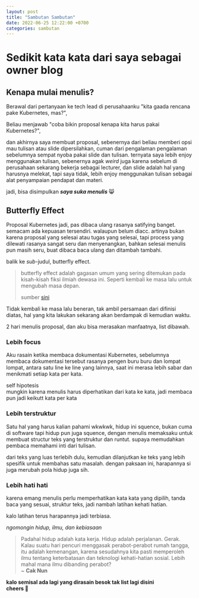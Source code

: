 ```yaml
---
layout: post
title: "Sambutan Sambutan"
date: 2022-06-25 12:22:00 +0700
categories: sambutan
---
```



# Sedikit kata kata dari saya sebagai owner blog

## Kenapa mulai menulis?
Berawal dari pertanyaan ke tech lead di perusahaanku "kita gaada rencana pake Kubernetes, mas?", 
   
Beliau menjawab "coba bikin proposal kenapa kita harus pakai Kubernetes?",
   
dan akhirnya saya membuat proposal, sebenernya dari beliau memberi opsi mau tulisan atau slide dipersilahkan, cuman dari pengalaman pengalaman sebelumnya sempat nyoba pakai slide dan tulisan.
ternyata saya lebih enjoy menggunakan tulisan, sebenernya agak *weird* juga karena sebelum di perusahaan sekarang bekerja sebagai lecturer, dan slide adalah hal yang harusnya melekat,
tapi saya tidak, lebih enjoy menggunakan tulisan sebagai alat penyampaian pendapat dan materi.

jadi, bisa disimpulkan ***saya suka menulis*** 😸
   
## Butterfly Effect
Proposal Kubernetes jadi, pas dibaca ulang rasanya satifying banget. semacam ada kepuasan tersendiri. walaupun belum diacc. artinya bukan karena proposal yang selesai atau tugas yang selesai,
tapi process yang dilewati rasanya sangat seru dan menyenangkan, bahkan selesai menulis pun masih seru, buat dibaca baca ulang dan ditambah tambahi. 

balik ke *sub*-judul, butterfly effect.
>butterfly effect adalah gagasan umum yang sering ditemukan pada kisah-kisah fiksi ilmiah dewasa ini. Seperti kembali ke masa lalu untuk mengubah masa depan.
>
>sumber [sini](https://www.kompas.com/skola/read/2020/03/01/170000669/apa-itu-butterfly-effect)

Tidak kembali ke masa lalu beneran, tak ambil persamaan dari difinisi diatas, hal yang kita lakukan sekarang akan berdampak di kemudian waktu.

2 hari menulis proposal, dan aku bisa merasakan manfaatnya, list dibawah.

### Lebih focus
Aku rasain ketika membaca dokumentasi Kubernetes, sebelumnya membaca dokumentasi tersebut rasanya pengen buru buru dan lompat lompat, antara satu line ke line yang lainnya,
saat ini merasa lebih sabar dan menikmati setiap kata per kata.

self hipotesis \
mungkin karena menulis harus diperhatikan dari kata ke kata, jadi membaca pun jadi keikutt kata per kata

### Lebih terstruktur
Satu hal yang harus kalian pahami wkwkwk, hidup ini squence, bukan cuma di software tapi hidup pun juga squence, dengan menulis memaksaku untuk membuat structur teks
yang terstruktur dan runtut. supaya memudahkan pembaca memahami inti dari tulisan. 

dari teks yang luas terlebih dulu, kemudian dilanjutkan ke teks yang lebih spesifik untuk membahas satu masalah. dengan paksaan ini, harapannya si juga merubah pola hidup juga sih.

### Lebih hati hati
karena emang menulis perlu memperhatikan kata kata yang dipilih, tanda baca yang sesuai, struktur teks, jadi nambah latihan kehati hatian.

kalo latihan terus harapannya jadi terbiasa.

*ngomongin hidup, ilmu, dan kebiasaan*

>Padahal hidup adalah kata kerja. Hidup adalah perjalanan. Gerak. Kalau suatu hari pencuri menggasak perabot-perabot rumah tangga, itu adalah kemenangan, karena
>sesudahnya kita pasti memperoleh ilmu tentang keterbatasan dan teknologi kehati-hatian sosial. Lebih mahal mana ilmu dibanding perabot? \
>~ **Cak Nun**

**kalo semisal ada lagi yang dirasain besok tak list lagi disini**\
**cheers 🍻**

